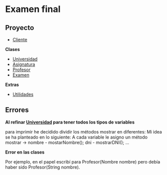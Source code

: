 # Examen final

## Proyecto

- [Cliente](./src/Cliente.java)

**Clases**

- [Universidad](./src/Universidad.java)
- [Asignatura](./src/Asignatura.java)
- [Profesor](./src/Profesor.java)
- [Examen](./src/Examen.java)

**Extras**

- [Utilidades](./src/Utilidades.java)

## Errores

**Al refinar [Universidad](./src/Universidad.java) para tener todos los tipos de variables**

para imprimir he decidido dividir los métodos mostrar en diferentes:
Mi idea se ha planteado en lo siguiente:
A cada variable le asigno un método mostrar -> 
    nombre - mostarNombre();
    dni - mostrarDNI();
    ...

**Error en las clases**

Por ejemplo, en el papel escribí para Profesor(Nombre nombre) pero debía haber sido Profesor(String nombre).